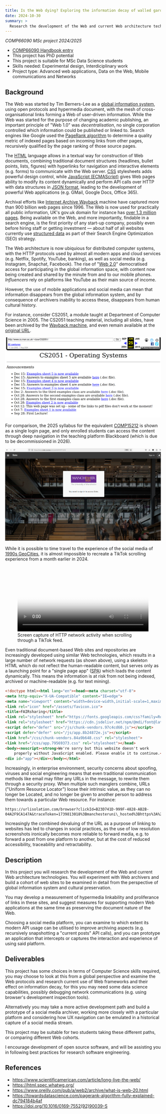 ```yaml
---
title: Is the Web dying? Exploring the information decay of walled gardens, dynamic web pages and mobile apps
date: 2024-10-30
summary: >
  Research the development of the Web and current Web architecture technologies, suggest measures for supporting modern Web applications at the same time as preserving the document nature of the Web. Prototype an application that intercepts or captures the interaction and experience of using said platform
---
```


_COMP66090 MSc project 2024/2025_

* [COMP66090 Handbook entry](https://studentnet.cs.manchester.ac.uk/pgt/2023/COMP66090/project/projectbookdetails.php?projectid=56744)
* This project has PhD potential
* This project is suitable for MSc Data Science students
* Skills needed: Experimental design, Interdiciplinary work
* Project type: Advanced web applications, Data on the Web, Mobile communications and Networks

## Background

The Web was started by Tim Berners-Lee as a [global information system](https://doi.org/10.1016/0169-7552\(92\)90039-S), using open protocols and hypermedia document, with the mesh of cross-organisational links forming a Web of user-driven information. While the Web was started for the purpose of changing academic publishing, an important principle of "Web 1.0" was *decentralisation*, no single corporation controlled which information could be published or linked to. Search engines like Google used the [PageRank algorithm](https://towardsdatascience.com/pagerank-algorithm-fully-explained-dc794184b4af) to determine a quality metric of indexed pages based on incoming links from other pages, recursively qualified by the page ranking of those source pages.

The [HTML](https://html.spec.whatwg.org/) language allows in a textual way for construction of Web documents, combining traditional document structures (headlines, bullet points, lists, figures) with hyperlinks for navigation and interactive elements (e.g. forms) to communicate with the Web server. [CSS](https://www.w3.org/Style/CSS/current-work) stylesheets adds powerful design control, while [JavaScript (ECMAScript)](https://www.w3schools.com/js/) gives Web pages ability to modify its content dynamically and perform API calls over HTTP with data structures in [JSON format](https://www.json.org/), leading to the development of powerful Web applications (e.g. GMail, Google Docs, Office 365).

Archival efforts like [Internet Archive Wayback](https://web.archive.org/) machine have captured more than 900 billion web pages since 1996\. The Web is now used for practically all public information, UK's gov.uk domain for instance has [over 1.3 million pages](https://www.bing.com/search?q=site%3Agov.uk). Being available on the Web, and more importantly, findable in a search engine, is the first priority of any start-up company, possibly even before hiring staff or getting investment — about half of all websites currently use [structured data](https://w3techs.com/technologies/details/da-jsonld) as part of their Search Engine Optimization (SEO) strategy.

The Web architecture is now ubiquious for distributed computer systems, with the HTTP protocols used by almost all modern apps and cloud services (e.g. Netflix, Spotify, YouTube, banking), as well as social media (e.g. Instagram, Snapchat, Facebook). The rise of "[Web 2.0](https://www.oreilly.com/pub/a/web2/archive/what-is-web-20.html)" democratised access for participating in the global information space, with content now being created and shared by the minute from and to our mobile phones. *Influencers* rely on platforms like YouTube as their main source of income.

However, the use of mobile applications and social media can mean that information disappears from the global information system, and by consequence of archivers inability to access these, disappears from human cultural history.

For instance, consider CS2051, a module taught at Department of Computer Science in 2005\. The CS2051 teaching material, including all slides, have been archived by the [Wayback machine](https://web.archive.org/web/20070625233132/http://www.cs.man.ac.uk/~rizos/CS2051/), and even remain available at the [original URL](http://www.cs.man.ac.uk/~rizos/CS2051/). 


![CS2051 content listing, captured in 2027](cs2051.png)

For comparison, the 2025 syllabus for the equivalent [COMP15212](https://www.slate.courses/units/edit/COMP15212) is shown as a single login page, and only enrolled students can access the content through deep navigation in the teaching platform Blackboard (which is due to be decommissioned in 2026). 

![Log-in page for Slate for COMP15212](slate.jpeg)

While it is possible to time travel to the experience of the social media of [1990s GeoCities](https://oldweb.today/?browser=ie5#19960101/http://geocities.com/), it is almost impossible to recreate a TikTok scrolling experience from a month earlier in 2024.

<figure id="fig:tiktok">

 <video controls="controls" poster="tiktok.png" width="100%">
   <source src="tiktok.webm" type='video/webm; codecs="vp8,vorbis"' />
   <source src="tiktok.m4v" type='video/mp4"' />
   <p>
	<a href="tiktok.m4v"><img src="tiktok.png" alt="TikTok screen capture" /></a>
   </p>
  </video>

<figcaption>
Screen capture of HTTP network activity when scrolling through a TikTok feed.
</figcaption>
</figure>

Even traditional document-based Web sites and repositories are increasingly developed using similar Web technologies, which results in a large number of network requests (as shown above), using a skeleton HTML which do not reflect the human-readable content, but serves only as a launching point for a "single page app" ([SPA](https://developer.mozilla.org/en-US/docs/Glossary/SPA)) which loads the content dynamically. This means the information is at risk from not being indexed, archived or machine-readable (e.g. for text mining).


```html
<!doctype html><html lang="en"><head><meta charset="utf-8">
<meta http-equiv="X-UA-Compatible" content="IE=edge">
<meta name="viewport" content="width=device-width,initial-scale=1,maximum-scale=1,user-scalable=no">
<link rel="icon" href="/assets/favicon.ico">
<title>FAIRsharing</title>
<link rel="stylesheet" href="https://fonts.googleapis.com/css?family=Roboto:100,300,400,500,700,900">
<link rel="stylesheet" href="https://cdn.jsdelivr.net/npm/@mdi/font@latest/css/materialdesignicons.min.css">
<script defer="defer" src="/js/chunk-vendors.97c4cd60.js"></script>
<script defer="defer" src="/js/app.8b24872e.js"></script>
<link href="/css/chunk-vendors.84a9b648.css" rel="stylesheet">
<link href="/css/app.79569373.css" rel="stylesheet"></head>
<body><noscript><strong>We're sorry but this website doesn't work 
    properly without JavaScript enabled. Please enable it to continue.</strong></noscript>
<div id="app"></div></body></html>
```

Increasingly, in enterprise environment, security concerns about spoofing, viruses and social engineering means that even traditional communication methods like email may filter any URLs in the message, to rewrite them through a security proxy. When multiple such manglers combine, URLs ("Uniform Resource Locator") loose their intrinsic value, as they can no longer be Located, and no longer be given to another person to address them towards a particular Web resource. For instance:

```
https://urlisolation.com/browser?clickId=B23D741D-999F-4828-AB2B-04A2F9CA147A&traceToken=1739813018%3Bmanchesteruni\_hosted%3Bhttps%3A%2Fel219.r.ag.d.sendibm3.com&url=https%3A%2F%2Fopenscienceretreat.zbw.eu%2F
```

Increasingly the combined devaluing of the URL as a purpose of linking to websites has led to changes in social practices, as the use of low resolution screenshots ironically becomes more reliable to forward media, e.g. to forward a post from one platform to another, but at the cost of reduced accessibility, traceability and retractability.

## Description

In this project you will research the development of the Web and current Web architecture technologies. You will experiment with Web archivers and build a cohort of web sites to be examined in detail from the perspective of global information system and cultural preservation. 

You may develop a measurement of hypermedia linkability and proliferance of links in these sites, and suggest measures for supporting modern Web applications at the same time as preserving the document nature of the Web.

Choosing a social media platform, you can examine to which extent its modern API usage can be utilised to improve archiving aspects (e.g. recursively snapshotting a "current posts" API calls), and you can prototype an application that intercepts or captures the interaction and experience of using said platform.

## Deliverables

This project has some choices in terms of Computer Science skills required, you may choose to look at this from a global perspective and examine the Web protocols and research current use of Web frameworks and their effect on information decay, for this you may need some data science capabilities, possibly debugging network communications (e.g. using browser's development inspection tools).

Alternatively you may take a more active development path and build a prototype of a social media archiver, working more closely with a particular platform and considering how UX navigation can be emulated in a historical capture of a social media stream.

This project may be suitable for two students taking these different paths, or comparing different Web cohorts.

I encourage development of open source software, and will be assisting you in following best practices for research software engineering.

## References

* <https://www.scientificamerican.com/article/long-live-the-web/>
* <https://html.spec.whatwg.org/>
* <https://www.oreilly.com/pub/a/web2/archive/what-is-web-20.html>
* <https://towardsdatascience.com/pagerank-algorithm-fully-explained-dc794184b4af>
* <https://doi.org/10.1016/0169-7552(92)90039-S>
